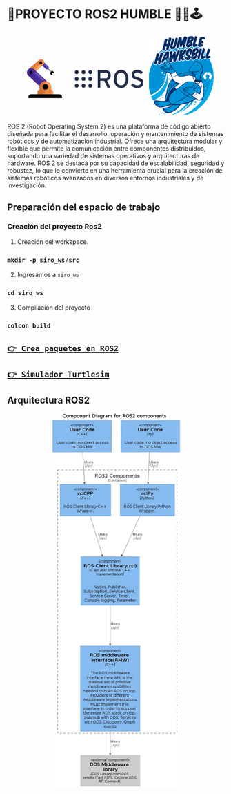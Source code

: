 # 🎯PROYECTO ROS2 HUMBLE 🤖🚀🕹️


<div id="header" align="center" style="text-align: center; white-space: nowrap">
    <img src="/images/ros2.gif" title="ros2" alt="ros2" width="300px"/>
    <img src="/images/humble.png" title="humble" alt="humble" width="150px"/>
</div>


ROS 2 (Robot Operating System 2) es una plataforma de código abierto diseñada para facilitar el desarrollo, operación y mantenimiento de sistemas robóticos y de automatización industrial. Ofrece una arquitectura modular y flexible que permite la comunicación entre componentes distribuidos, soportando una variedad de sistemas operativos y arquitecturas de hardware. ROS 2 se destaca por su capacidad de escalabilidad, seguridad y robustez, lo que lo convierte en una herramienta crucial para la creación de sistemas robóticos avanzados en diversos entornos industriales y de investigación.


## Preparación del espacio de trabajo


### Creación del proyecto Ros2


1. Creación del workspace.


### `mkdir -p siro_ws/src`


2. Ingresamos a `siro_ws`


### `cd siro_ws`


3. Compilación del proyecto


### `colcon build`



## [`👉 Crea paquetes en ROS2`](./src/)

## [`👉 Simulador Turtlesim`](./turtlesim/)

## Arquitectura ROS2


<div id="header" align="center">
    <img src="/images/arquitectura.png" alt="Descripción de la imagen" width="60%" max-width="800px">
</div>





